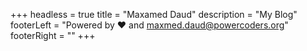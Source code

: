 +++
headless = true
title = "Maxamed Daud"
description = "My Blog"
footerLeft =  "Powered by ❤️ and [maxmed.daud@powercoders.org](maxamed.daud@powercoders.org)"
footerRight = ""
+++

